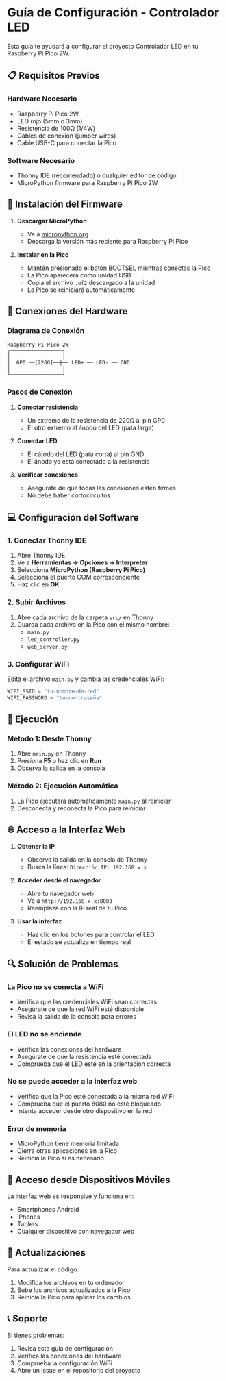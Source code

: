 # Guía de Configuración - Controlador LED

Esta guía te ayudará a configurar el proyecto Controlador LED en tu Raspberry Pi Pico 2W.

## 📋 Requisitos Previos

### Hardware Necesario
- Raspberry Pi Pico 2W
- LED rojo (5mm o 3mm)
- Resistencia de 100Ω (1/4W)
- Cables de conexión (jumper wires)
- Cable USB-C para conectar la Pico

### Software Necesario
- Thonny IDE (recomendado) o cualquier editor de código
- MicroPython firmware para Raspberry Pi Pico 2W

## 🔧 Instalación del Firmware

1. **Descargar MicroPython**
   - Ve a [micropython.org](https://micropython.org/download/rp2-pico/)
   - Descarga la versión más reciente para Raspberry Pi Pico

2. **Instalar en la Pico**
   - Mantén presionado el botón BOOTSEL mientras conectas la Pico
   - La Pico aparecerá como unidad USB
   - Copia el archivo `.uf2` descargado a la unidad
   - La Pico se reiniciará automáticamente

## 🔌 Conexiones del Hardware

### Diagrama de Conexión
```
Raspberry Pi Pico 2W
┌─────────────────┐
│                 │
│  GP0 ──[220Ω]──┼── LED+ ── LED- ── GND
│                 │
└─────────────────┘
```

### Pasos de Conexión
1. **Conectar resistencia**
   - Un extremo de la resistencia de 220Ω al pin GP0
   - El otro extremo al ánodo del LED (pata larga)

2. **Conectar LED**
   - El cátodo del LED (pata corta) al pin GND
   - El ánodo ya está conectado a la resistencia

3. **Verificar conexiones**
   - Asegúrate de que todas las conexiones estén firmes
   - No debe haber cortocircuitos

## 💻 Configuración del Software

### 1. Conectar Thonny IDE
1. Abre Thonny IDE
2. Ve a **Herramientas → Opciones → Interpreter**
3. Selecciona **MicroPython (Raspberry Pi Pico)**
4. Selecciona el puerto COM correspondiente
5. Haz clic en **OK**

### 2. Subir Archivos
1. Abre cada archivo de la carpeta `src/` en Thonny
2. Guarda cada archivo en la Pico con el mismo nombre:
   - `main.py`
   - `led_controller.py`
   - `web_server.py`

### 3. Configurar WiFi
Edita el archivo `main.py` y cambia las credenciales WiFi:

```python
WIFI_SSID = "tu-nombre-de-red"
WIFI_PASSWORD = "tu-contraseña"
```

## 🚀 Ejecución

### Método 1: Desde Thonny
1. Abre `main.py` en Thonny
2. Presiona **F5** o haz clic en **Run**
3. Observa la salida en la consola

### Método 2: Ejecución Automática
1. La Pico ejecutará automáticamente `main.py` al reiniciar
2. Desconecta y reconecta la Pico para reiniciar

## 🌐 Acceso a la Interfaz Web

1. **Obtener la IP**
   - Observa la salida en la consola de Thonny
   - Busca la línea: `Dirección IP: 192.168.x.x`

2. **Acceder desde el navegador**
   - Abre tu navegador web
   - Ve a `http://192.168.x.x:8080`
   - Reemplaza con la IP real de tu Pico

3. **Usar la interfaz**
   - Haz clic en los botones para controlar el LED
   - El estado se actualiza en tiempo real

## 🔍 Solución de Problemas

### La Pico no se conecta a WiFi
- Verifica que las credenciales WiFi sean correctas
- Asegúrate de que la red WiFi esté disponible
- Revisa la salida de la consola para errores

### El LED no se enciende
- Verifica las conexiones del hardware
- Asegúrate de que la resistencia esté conectada
- Comprueba que el LED esté en la orientación correcta

### No se puede acceder a la interfaz web
- Verifica que la Pico esté conectada a la misma red WiFi
- Comprueba que el puerto 8080 no esté bloqueado
- Intenta acceder desde otro dispositivo en la red

### Error de memoria
- MicroPython tiene memoria limitada
- Cierra otras aplicaciones en la Pico
- Reinicia la Pico si es necesario

## 📱 Acceso desde Dispositivos Móviles

La interfaz web es responsive y funciona en:
- Smartphones Android
- iPhones
- Tablets
- Cualquier dispositivo con navegador web

## 🔄 Actualizaciones

Para actualizar el código:
1. Modifica los archivos en tu ordenador
2. Sube los archivos actualizados a la Pico
3. Reinicia la Pico para aplicar los cambios

## 📞 Soporte

Si tienes problemas:
1. Revisa esta guía de configuración
2. Verifica las conexiones del hardware
3. Comprueba la configuración WiFi
4. Abre un issue en el repositorio del proyecto 